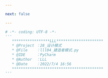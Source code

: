 ```yaml
---

next: false

---
```




<BlogInfo id="893" title="4.建造者模式" author="白日梦想猿" pv=0 read_times=0 pre_cost_time="0分17秒" category="设计模式" tag_list="['设计模式']" create_time="2022.07.04 16:56:54" update_time="2022.07.04 16:56:56" />

```python
# -*- coding: UTF-8 -*-
'''
   *****************LLL*********************
   * @Project ：28_设计模式                       
   * @File    ：lll04_建造者模式.py                  
   * @IDE     ：PyCharm             
   * @Author  ：LLL                         
   * @Date    ：2022/7/4 16:56             
   *****************************************
'''


```



<ActionBox />
